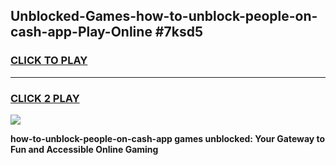 
## Unblocked-Games-how-to-unblock-people-on-cash-app-Play-Online #7ksd5
<h3>
<a href="https://news.freeplayer.one?title=how-to-unblock-people-on-cash-app&ref=3">CLICK TO PLAY</a></h3>
<hr>

<h3>
<a href="https://news.freeplayer.one?title=how-to-unblock-people-on-cash-app&ref=3">CLICK 2 PLAY</a>
  
</h3>

<a href="https://news.freeplayer.one?title=how-to-unblock-people-on-cash-app&ref=3"><img src="https://clearcache.store/games.png"></a>


**how-to-unblock-people-on-cash-app games unblocked: Your Gateway to Fun and Accessible Online Gaming**
